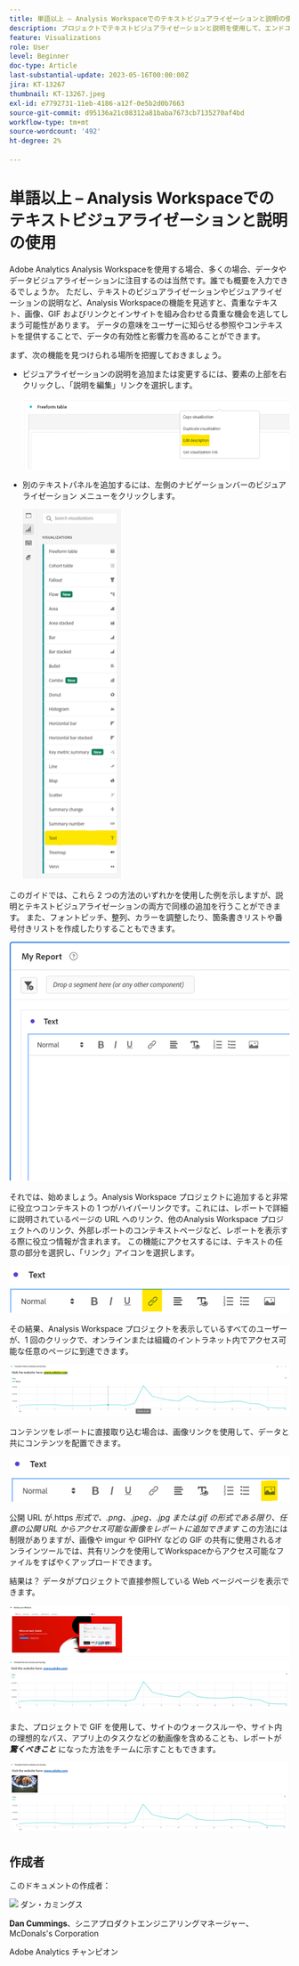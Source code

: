 ```yaml
---
title: 単語以上 – Analysis Workspaceでのテキストビジュアライゼーションと説明の使用
description: プロジェクトでテキストビジュアライゼーションと説明を使用して、エンドユーザー向けにより洗練されたAnalysis Workspaceを作成する方法を説明します。
feature: Visualizations
role: User
level: Beginner
doc-type: Article
last-substantial-update: 2023-05-16T00:00:00Z
jira: KT-13267
thumbnail: KT-13267.jpeg
exl-id: e7792731-11eb-4186-a12f-0e5b2d0b7663
source-git-commit: d95136a21c08312a81baba7673cb7135270af4bd
workflow-type: tm+mt
source-wordcount: '492'
ht-degree: 2%

---
```


# 単語以上 – Analysis Workspaceでのテキストビジュアライゼーションと説明の使用

Adobe Analytics Analysis Workspaceを使用する場合、多くの場合、データやデータビジュアライゼーションに注目するのは当然です。誰でも概要を入力できるでしょうか。 ただし、テキストのビジュアライゼーションやビジュアライゼーションの説明など、Analysis Workspaceの機能を見逃すと、貴重なテキスト、画像、GIF およびリンクとインサイトを組み合わせる貴重な機会を逃してしまう可能性があります。 データの意味をユーザーに知らせる参照やコンテキストを提供することで、データの有効性と影響力を高めることができます。

まず、次の機能を見つけられる場所を把握しておきましょう。

- ビジュアライゼーションの説明を追加または変更するには、要素の上部を右クリックし、「説明を編集」リンクを選択します。

  ![&#x200B; テキスト 01](assets/t01.png)


- 別のテキストパネルを追加するには、左側のナビゲーションバーのビジュアライゼーション メニューをクリックします。

  ![&#x200B; テキスト 02](assets/t02.png)

このガイドでは、これら 2 つの方法のいずれかを使用した例を示しますが、説明とテキストビジュアライゼーションの両方で同様の追加を行うことができます。 また、フォントピッチ、整列、カラーを調整したり、箇条書きリストや番号付きリストを作成したりすることもできます。

![&#x200B; テキスト 03](assets/t03.png)

それでは、始めましょう。Analysis Workspace プロジェクトに追加すると非常に役立つコンテキストの 1 つがハイパーリンクです。これには、レポートで詳細に説明されているページの URL へのリンク、他のAnalysis Workspace プロジェクトへのリンク、外部レポートのコンテキストページなど、レポートを表示する際に役立つ情報が含まれます。 この機能にアクセスするには、テキストの任意の部分を選択し、「リンク」アイコンを選択します。

![&#x200B; テキスト 04](assets/t04.png)

その結果、Analysis Workspace プロジェクトを表示しているすべてのユーザーが、1 回のクリックで、オンラインまたは組織のイントラネット内でアクセス可能な任意のページに到達できます。

![&#x200B; テキスト 05](assets/t05.png)

コンテンツをレポートに直接取り込む場合は、画像リンクを使用して、データと共にコンテンツを配置できます。

![&#x200B; テキスト 06](assets/t06.png)

公開 URL が.https *形式で、.png、.jpeg、.jpg または.gif の形式である限り、任意の公開 URL からアクセス可能な画像をレポートに追加できます* この方法には制限がありますが、画像や imgur や GIPHY などの GIF の共有に使用されるオンラインツールでは、共有リンクを使用してWorkspaceからアクセス可能なファイルをすばやくアップロードできます。

結果は？ データがプロジェクトで直接参照している Web ページページを表示できます。

![&#x200B; テキスト 07](assets/t07.png)

また、プロジェクトで GIF を使用して、サイトのウォークスルーや、サイト内の理想的なパス、アプリ上のタスクなどの動画像を含めることも、レポートが ***驚くべきこと*** になった方法をチームに示すこともできます。

![&#x200B; テキスト 08](assets/t08.png)

## 作成者

このドキュメントの作成者：

![&#x200B; ダン・カミングス &#x200B;](assets/text09.png)

**Dan Cummings**、シニアプロダクトエンジニアリングマネージャー、McDonals&#39;s Corporation

Adobe Analytics チャンピオン
